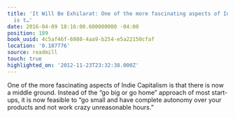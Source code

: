 ```yaml
---
title: 'It Will Be Exhilarat: One of the more fascinating aspects of Indie Capitalism
  is t…'
date: 2016-04-09 18:16:00.600000000 -04:00
position: 189
book_uuid: 4c5af46f-6980-4aa9-b254-e5a22150cfaf
location: '0.187776'
source: readmill
touch: true
highlighted_on: '2012-11-23T23:32:38.000Z'
---
```


One of the more fascinating aspects of Indie Capitalism is that there is now a middle ground. Instead of the “go big or go home” approach of most start-ups, it is now feasible to “go small and have complete autonomy over your products and not work crazy unreasonable hours.”